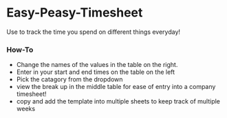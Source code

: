 # Easy-Peasy-Timesheet
Use to track the time you spend on different things everyday!


### How-To
- Change the names of the values in the table on the right. 
- Enter in your start and end times on the table on the left
- Pick the catagory from the dropdown
- view the break up in the middle table for ease of entry into a company timesheet!
- copy and add the template into multiple sheets to keep track of multiple weeks 
